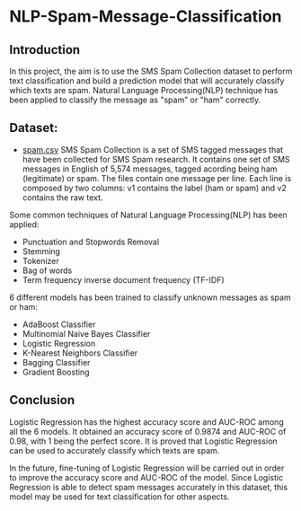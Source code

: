 # NLP-Spam-Message-Classification

## Introduction
In this project, the aim is to use the SMS Spam Collection dataset to perform text classification and build a prediction model that will accurately classify which texts are spam. Natural Language Processing(NLP) technique has been applied to classify the message as "spam" or "ham" correctly.

## Dataset:

- [spam.csv](https://www.kaggle.com/uciml/sms-spam-collection-dataset)
SMS Spam Collection is a set of SMS tagged messages that have been collected for SMS Spam research. It contains one set of SMS messages in English of 5,574 messages, tagged acording being ham (legitimate) or spam. The files contain one message per line. Each line is composed by two columns: v1 contains the label (ham or spam) and v2 contains the raw text.

Some common techniques of Natural Language Processing(NLP) has been applied:

- Punctuation and Stopwords Removal
- Stemming
- Tokenizer
- Bag of words
- Term frequency inverse document frequency (TF-IDF)

6 different models has been trained to classify unknown messages as spam or ham:

- AdaBoost Classifier
- Multinomial Naive Bayes Classifier
- Logistic Regression
- K-Nearest Neighbors Classifier
- Bagging Classifier
- Gradient Boosting

## Conclusion
Logistic Regression has the highest accuracy score and AUC-ROC among all the 6 models. It obtained an accuracy score of 0.9874 and AUC-ROC of 0.98, with 1 being the perfect score. It is proved that Logistic Regression can be used to accurately classify which texts are spam.

In the future, fine-tuning of Logistic Regression will be carried out in order to improve the accuracy score and AUC-ROC of the model. Since Logistic Regression is able to detect spam messages accurately in this dataset, this model may be used for text classification for other aspects.
